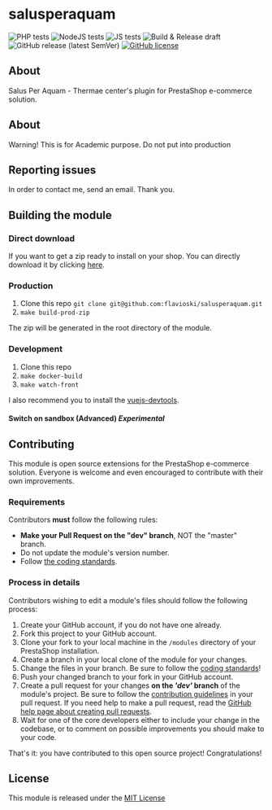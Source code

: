 # salusperaquam

![PHP tests](https://github.com/flavioski/salusperaquam/workflows/PHP%20tests/badge.svg)
![NodeJS tests](https://github.com/flavioski/salusperaquam/workflows/NodeJS%20tests/badge.svg)
![JS tests](https://github.com/flavioski/salusperaquam/workflows/JS%20tests/badge.svg)
![Build & Release draft](https://github.com/flavioski/salusperaquam/workflows/Build%20&%20Release%20draft/badge.svg)
![GitHub release (latest SemVer)](https://img.shields.io/github/v/release/flavioski/salusperaquam)
[![GitHub license](https://img.shields.io/github/license/flavioski/salusperaquam)](https://github.com/flavioski/salusperaquam/LICENSE.md)

## About
Salus Per Aquam - Thermae center's plugin for PrestaShop e-commerce solution.

## About

Warning! This is for Academic purpose. Do not put into production

## Reporting issues

In order to contact me, send an email. Thank you.

## Building the module


### Direct download

If you want to get a zip ready to install on your shop. You can directly download it by clicking [here][direct-download].


### Production

1. Clone this repo `git clone git@github.com:flavioski/salusperaquam.git`
2. `make build-prod-zip`

The zip will be generated in the root directory of the module.

### Development

1. Clone this repo
2. `make docker-build`
3. `make watch-front`

I also recommend you to install the [vuejs-devtools][vuejs-devtools].

#### Switch on sandbox (Advanced) *Experimental*


## Contributing

This module is open source extensions for the PrestaShop e-commerce solution. Everyone is welcome and even encouraged to contribute with their own improvements.

### Requirements

Contributors **must** follow the following rules:

* **Make your Pull Request on the "dev" branch**, NOT the "master" branch.
* Do not update the module's version number.
* Follow [the coding standards][1].

### Process in details

Contributors wishing to edit a module's files should follow the following process:

1. Create your GitHub account, if you do not have one already.
2. Fork this project to your GitHub account.
3. Clone your fork to your local machine in the ```/modules``` directory of your PrestaShop installation.
4. Create a branch in your local clone of the module for your changes.
5. Change the files in your branch. Be sure to follow the [coding standards][1]!
6. Push your changed branch to your fork in your GitHub account.
7. Create a pull request for your changes **on the _'dev'_ branch** of the module's project. Be sure to follow the [contribution guidelines][2] in your pull request. If you need help to make a pull request, read the [GitHub help page about creating pull requests][3].
8. Wait for one of the core developers either to include your change in the codebase, or to comment on possible improvements you should make to your code.

That's it: you have contributed to this open source project! Congratulations!

## License

This module is released under the [MIT License][MIT]


[vuejs]: https://vuejs.org/
[vuejs-devtools]: https://github.com/vuejs/vue-devtools
[direct-download]: https://github.com/flavioski/salusperaquam/releases/latest/download/salusperaquam.zip
[1]: https://devdocs.prestashop.com/1.7/development/coding-standards/
[2]: https://devdocs.prestashop.com/1.7/contribute/contribution-guidelines/
[3]: https://help.github.com/articles/using-pull-requests
[AFL-3.0]: https://opensource.org/licenses/AFL-3.0
[MIT]: https://opensource.org/licenses/MIT
